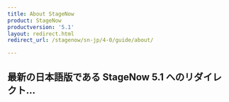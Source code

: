 ```yaml
---
title: About StageNow
product: StageNow
productversion: '5.1'
layout: redirect.html
redirect_url: /stagenow/sn-jp/4-0/guide/about/

---
```


## 最新の日本語版である StageNow 5.1 へのリダイレクト...


